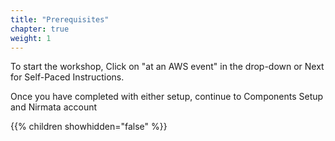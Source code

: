 ```yaml
---
title: "Prerequisites"
chapter: true
weight: 1
---
```


To start the workshop, Click on "at an AWS event" in the drop-down or Next for Self-Paced Instructions.

Once you have completed with either setup, continue to Components Setup and Nirmata account

{{% children showhidden="false" %}}
